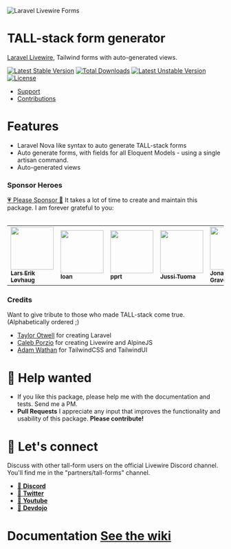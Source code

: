 ![Laravel Livewire Forms](https://i.imgur.com/YB0gEJ8.gif)

# TALL-stack form generator

[Laravel Livewire](https://laravel-livewire.com), Tailwind forms with auto-generated views.

[![Latest Stable Version](https://poser.pugx.org/tanthammar/tall-forms/v)](//packagist.org/packages/tanthammar/tall-forms) 
[![Total Downloads](https://poser.pugx.org/tanthammar/tall-forms/downloads)](//packagist.org/packages/tanthammar/tall-forms) 
[![Latest Unstable Version](https://poser.pugx.org/tanthammar/tall-forms/v/unstable)](//packagist.org/packages/tanthammar/tall-forms) 
[![License](https://poser.pugx.org/tanthammar/tall-forms/license)](//packagist.org/packages/tanthammar/tall-forms)

- [Support](https://github.com/tanthammar/tall-forms/issues)
- [Contributions](https://github.com/tanthammar/tall-forms/pulls)

# Features
* Laravel Nova like syntax to auto generate TALL-stack forms
* Auto generate forms, with fields for all Eloquent Models - using a single artisan command.
* Auto-generated views

### Sponsor Heroes
[💗 Please Sponsor 🔗](https://github.com/sponsors/tanthammar) It takes a lot of time to create and maintain this package. I am forever grateful to you:
<br><br>
<table>
<tbody>
<tr>
<td><a href="https://github.com/lalov"><img src="https://avatars3.githubusercontent.com/u/3465648?s=460&u=60998db0098beca7b3ceef52ac5055f72eebe69e&v=4" width="100px;" alt=""/><br /><sub><b>Lars Erik Løvhaug</b></sub></a></td>
<td><a href="https://github.com/ioanschmitt"><img src="https://avatars3.githubusercontent.com/u/69044609?s=460&v=4" width="100px;" alt=""/><br /><sub><b>Ioan</b></sub></a></td>
<td><a href="https://github.com/pprt"><img src="https://avatars0.githubusercontent.com/u/24870391?s=400&v=4" width="100px;" alt=""/><br /><sub><b>
pprt</b></sub></a></td>
<td><a href="https://github.com/JuTu83"><img src="https://avatars2.githubusercontent.com/u/1850265?s=460&v=4" width="100px;" alt=""/><br /><sub><b>
Jussi Tuoma</b></sub></a></td>
<td><a href="https://github.com/jongravois"><img src="https://avatars1.githubusercontent.com/u/6824241?s=460&v=4" width="100px;" alt=""/><br /><sub><b>
Jonathan Gravois</b></sub></a></td>
<td><a href="https://github.com/mertasan"><img src="https://avatars1.githubusercontent.com/u/13007665?s=460&u=e1ce645efdeeecf8d1ee52f53d3eecda1b851bb6&v=4" width="100px;" alt=""/><br /><sub><b>
Mert Aşan</b></sub></a></td>
<td><a href="https://github.com/bubblegumtom"><img src="https://avatars2.githubusercontent.com/u/10128562?s=460&v=4" width="100px;" alt=""/><br /><sub><b>
Francesco Tomasi</b></sub></a></td>
</tr>
</tbody>
</table>


### Credits
Want to give tribute to those who made TALL-stack come true. (Alphabetically ordered ;)
- [Taylor Otwell](https://github.com/sponsors/taylorotwell) for creating Laravel
- [Caleb Porzio](https://github.com/sponsors/calebporzio) for creating Livewire and AlpineJS
- [Adam Wathan](https://tailwindui.com/) for TailwindCSS and TailwindUI



# 🙋 Help wanted
- If you like this package, please help me with the documentation and tests. Send me a PM.
- **Pull Requests** I appreciate any input that improves the functionality and usability of this package. **Please contribute!**

# 💬 Let's connect
Discuss with other tall-form users on the official Livewire Discord channel. 
You'll find me in the "partners/tall-forms" channel. 

* [🔗 **Discord**](https://discord.gg/livewire)
* [🔗 **Twitter**](https://twitter.com/TinaHammar)
* [🔗 **Youtube**](https://www.youtube.com/channel/UCRPTsZ2OduwzGq3EdiynY2Q)
* [🔗 **Devdojo**](https://devdojo.com/tinahammar)

# Documentation [See the wiki](https://github.com/tanthammar/tall-forms/wiki)
